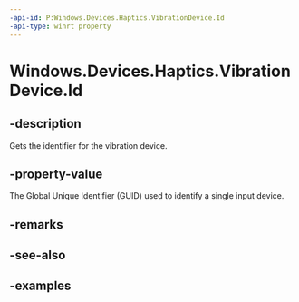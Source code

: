 ```yaml
---
-api-id: P:Windows.Devices.Haptics.VibrationDevice.Id
-api-type: winrt property
---
```


<!-- Property syntax.
public string Id { get; }
-->

# Windows.Devices.Haptics.VibrationDevice.Id

## -description
Gets the identifier for the vibration device.

## -property-value
The Global Unique Identifier (GUID) used to identify a single input device.

## -remarks

## -see-also

## -examples

